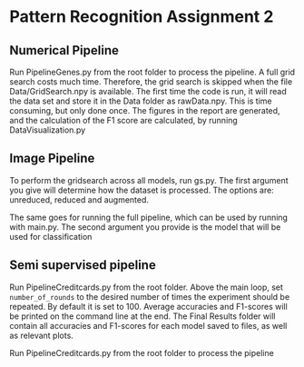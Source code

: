 # Pattern Recognition Assignment 2

## Numerical Pipeline
Run PipelineGenes.py from the root folder to process the pipeline. A full grid search costs much time. Therefore, the grid search is skipped when the file Data/GridSearch.npy is available. The first time the code is run, it will read the data set and store it in the Data folder as rawData.npy. This is time consuming, but only done once. The figures in the report are generated, and the calculation of the F1 score are calculated, by running DataVisualization.py

## Image Pipeline
To perform the gridsearch across all models, run gs.py. The first argument you give will determine how the dataset is processed. The options are: unreduced, reduced and augmented.

The same goes for running the full pipeline, which can be used by running with main.py. The second argument you provide is the model that will be used for classification

## Semi supervised pipeline
Run PipelineCreditcards.py from the root folder. Above the main loop, set `number_of_rounds` to the desired number of times the experiment should be repeated. By default it is set to 100. Average accuracies and F1-scores will be printed on the command line at the end. The Final Results folder will contain all accuracies and F1-scores for each model saved to files, as well as relevant plots.

Run PipelineCreditcards.py from the root folder to process the pipeline